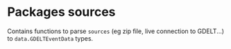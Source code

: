# Packages sources

Contains functions to parse `sources` (eg zip file, live connection to GDELT...) to `data.GDELTEventData` types.
